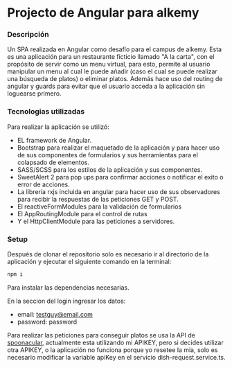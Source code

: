 Projecto de Angular para alkemy
=================================

### Descripción
Un SPA realizada en Angular como desafío para el campus de alkemy. Esta es una aplicación para un restaurante ficticio llamado "A la carta", con el propósito de servir como un menu virtual, para esto, permite al usuario manipular un menu al cual le puede añadir (caso el cual se puede realizar una búsqueda de platos) o eliminar platos. Además hace uso del routing de angular y guards para evitar que el usuario acceda a la aplicación sin loguearse primero.
### Tecnologias utilizadas
Para realizar la aplicación se utilizó:
  - EL framework de Angular.
  - Bootstrap para realizar el maquetado de la aplicación y para hacer uso de sus componentes de formularios y sus herramientas para el colapsado de elementos.
  - SASS/SCSS para los estilos de la aplicación y sus componentes.
  - SweetAlert 2 para pop ups para confirmar acciones o notificar el exito o error de acciones.
  - La librería rxjs incluida en angular para hacer uso de sus observadores para recibir la respuestas de las peticiones GET y POST.
  - El reactiveFormModules para la validación de formularios
  - El AppRoutingModule para el control de rutas
  - Y el HttpClientModule para las peticiones a servidores.
### Setup
Después de clonar el repositorio solo es necesario ir al directorio de la aplicación y ejecutar el siguiente comando en la terminal:
``` bash
npm i
```
Para instalar las dependencias necesarias.

En la seccion del login ingresar los datos:
  - email: testguy@email.com
  - password: password

Para realizar las peticiones para conseguir platos se usa la API de [spoonacular](https://spoonacular.com/food-api), actualmente esta utilizando mi APIKEY, pero si decides utilizar otra APIKEY, o la aplicación no funciona porque yo resetee la mia, solo es necesario modificar la variable apiKey en el servicio dish-request.service.ts.
